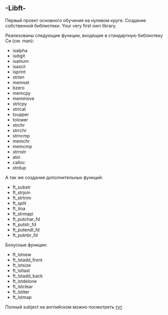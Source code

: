 ## -Libft- ##

Первый проект основного обучения на нулевом круге. Создание собственной библиотеки. Your very first own library.

Реализованы следующие функции, входящие в стандартную библиотеку Си (см. man):

* isalpha 
* isdigit 
* isalnum 
* isascii 
* isprint 
* strlen 
* memset 
* bzero
* memcpy 
* memmove 
* strlcpy 
* strlcat
* toupper 
* tolower 
* strchr 
* strrchr 
* strncmp 
* memchr 
* memcmp 
* strnstr 
* atoi
* calloc 
* strdup

А так же создание дополнительных функций:

* ft_substr
* ft_strjoin
* ft_strtrim
* ft_split
* ft_itoa
* ft_strmapi
* ft_putchar_fd
* ft_putstr_fd
* ft_putendl_fd
* ft_putnbr_fd

Бонусные функции: 

* ft_lstnew
* ft_lstadd_front
* ft_lstsize
* ft_lstlast
* ft_lstadd_back
* ft_lstdelone
* ft_lstclear
* ft_lstiter
* ft_lstmap

Полный subject на английском можно посмотреть <a href="./en.subject.pdf">тут</a>.
